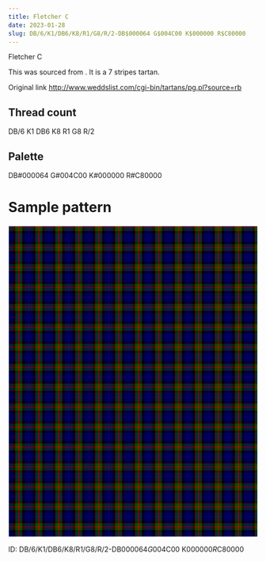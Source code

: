 ```yaml
---
title: Fletcher C
date: 2023-01-28
slug: DB/6/K1/DB6/K8/R1/G8/R/2-DB$000064 G$004C00 K$000000 R$C80000
---
```

Fletcher C

This was sourced from <no value>.  It is a 7 stripes tartan.

Original link http://www.weddslist.com/cgi-bin/tartans/pg.pl?source=rb

## Thread count
DB/6 K1 DB6 K8 R1 G8 R/2

## Palette
DB#000064 G#004C00 K#000000 R#C80000

# Sample pattern

![Tartan detail](tartan.png "DB/6 K1 DB6 K8 R1 G8 R/2 tartan")

ID: DB/6/K1/DB6/K8/R1/G8/R/2-DB$000064 G$004C00 K$000000 R$C80000